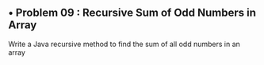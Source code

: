 ## • Problem 09 : Recursive Sum of Odd Numbers in Array

Write a Java recursive method to find the sum of all odd numbers in an array